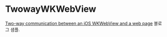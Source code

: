 # TwowayWKWebView

[Two-way communication between an iOS WKWebView and a web page](https://diamantidis.github.io/2020/02/02/two-way-communication-between-ios-wkwebview-and-web-page)
블로그 샘플.
